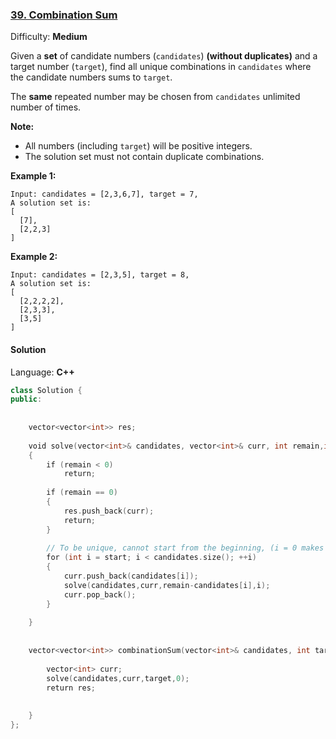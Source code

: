 ### [39\. Combination Sum](https://leetcode.com/problems/combination-sum/)

Difficulty: **Medium**


Given a **set** of candidate numbers (`candidates`) **(without duplicates)** and a target number (`target`), find all unique combinations in `candidates` where the candidate numbers sums to `target`.

The **same** repeated number may be chosen from `candidates` unlimited number of times.

**Note:**

*   All numbers (including `target`) will be positive integers.
*   The solution set must not contain duplicate combinations.

**Example 1:**

```
Input: candidates = [2,3,6,7], target = 7,
A solution set is:
[
  [7],
  [2,2,3]
]
```

**Example 2:**

```
Input: candidates = [2,3,5], target = 8,
A solution set is:
[
  [2,2,2,2],
  [2,3,3],
  [3,5]
]
```


#### Solution

Language: **C++**

```c++
class Solution {
public:
    
    
    vector<vector<int>> res;
    
    void solve(vector<int>& candidates, vector<int>& curr, int remain,int start)
    {
        if (remain < 0)
            return;
        
        if (remain == 0)
        {
            res.push_back(curr);
            return;
        }
        
        // To be unique, cannot start from the beginning, (i = 0 makes dups)
        for (int i = start; i < candidates.size(); ++i)
        {
            curr.push_back(candidates[i]);
            solve(candidates,curr,remain-candidates[i],i);
            curr.pop_back();
        }
    
    }
    
    
    vector<vector<int>> combinationSum(vector<int>& candidates, int target) {
        
        vector<int> curr;
        solve(candidates,curr,target,0);
        return res;
        
        
    }
};
```
